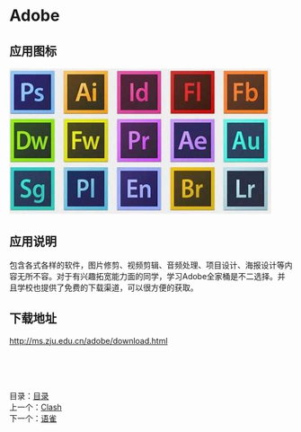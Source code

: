 # Adobe

## 应用图标

![picture](../src/Adobe.jpg)

## 应用说明

包含各式各样的软件，图片修剪、视频剪辑、音频处理、项目设计、海报设计等内容无所不容。对于有兴趣拓宽能力面的同学，学习Adobe全家桶是不二选择。并且学校也提供了免费的下载渠道，可以很方便的获取。

## 下载地址

<http://ms.zju.edu.cn/adobe/download.html>

&nbsp;  
&nbsp;  
&nbsp;  

目录：[目录](../Readme.md)  
上一个：[Clash](Clash.md)  
下一个：[语雀](%E8%AF%AD%E9%9B%80.md)
